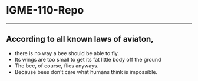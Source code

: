 # IGME-110-Repo

---

## According to all known laws of aviaton,

- there is no way a bee should be able to fly.
- Its wings are too small to get its fat little body off the ground
- The bee, of course, flies anyways.
- Because bees don't care what humans think is impossible.
